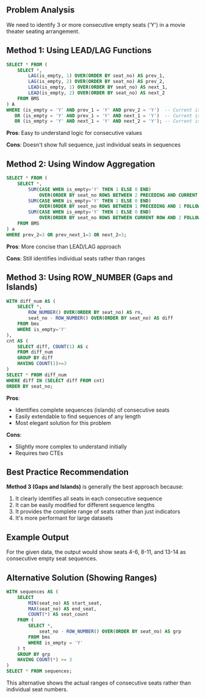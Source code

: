 ## Problem Analysis

We need to identify 3 or more consecutive empty seats ('Y') in a movie theater seating arrangement.

## Method 1: Using LEAD/LAG Functions

```SQL
SELECT * FROM (
    SELECT *,
        LAG(is_empty, 1) OVER(ORDER BY seat_no) AS prev_1,
        LAG(is_empty, 2) OVER(ORDER BY seat_no) AS prev_2,
        LEAD(is_empty, 1) OVER(ORDER BY seat_no) AS next_1,
        LEAD(is_empty, 2) OVER(ORDER BY seat_no) AS next_2
    FROM BMS
) A
WHERE (is_empty = 'Y' AND prev_1 = 'Y' AND prev_2 = 'Y')  -- Current is 3rd in sequence
   OR (is_empty = 'Y' AND prev_1 = 'Y' AND next_1 = 'Y')  -- Current is middle of sequence
   OR (is_empty = 'Y' AND next_1 = 'Y' AND next_2 = 'Y'); -- Current is 1st in sequence
```

**Pros**: Easy to understand logic for consecutive values

**Cons**: Doesn't show full sequence, just individual seats in sequences

## Method 2: Using Window Aggregation

```SQL
SELECT * FROM (
    SELECT *,
        SUM(CASE WHEN is_empty='Y' THEN 1 ELSE 0 END)
            OVER(ORDER BY seat_no ROWS BETWEEN 2 PRECEDING AND CURRENT ROW) AS prev_2,
        SUM(CASE WHEN is_empty='Y' THEN 1 ELSE 0 END)
            OVER(ORDER BY seat_no ROWS BETWEEN 1 PRECEDING AND 1 FOLLOWING) AS prev_next_1,
        SUM(CASE WHEN is_empty='Y' THEN 1 ELSE 0 END)
            OVER(ORDER BY seat_no ROWS BETWEEN CURRENT ROW AND 2 FOLLOWING) AS next_2
    FROM BMS
) a
WHERE prev_2=3 OR prev_next_1=3 OR next_2=3;
```

**Pros**: More concise than LEAD/LAG approach

**Cons**: Still identifies individual seats rather than ranges

## Method 3: Using ROW_NUMBER (Gaps and Islands)

```SQL
WITH diff_num AS (
    SELECT *,
        ROW_NUMBER() OVER(ORDER BY seat_no) AS rn,
        seat_no - ROW_NUMBER() OVER(ORDER BY seat_no) AS diff
    FROM bms
    WHERE is_empty='Y'
),
cnt AS (
    SELECT diff, COUNT(1) AS c
    FROM diff_num
    GROUP BY diff
    HAVING COUNT(1)>=3
)
SELECT * FROM diff_num
WHERE diff IN (SELECT diff FROM cnt)
ORDER BY seat_no;
```

**Pros**:

- Identifies complete sequences (islands) of consecutive seats
- Easily extendable to find sequences of any length
- Most elegant solution for this problem

**Cons**:

- Slightly more complex to understand initially
- Requires two CTEs

## Best Practice Recommendation

**Method 3 (Gaps and Islands)** is generally the best approach because:

1. It clearly identifies all seats in each consecutive sequence
2. It can be easily modified for different sequence lengths
3. It provides the complete range of seats rather than just indicators
4. It's more performant for large datasets

## Example Output

For the given data, the output would show seats 4-6, 8-11, and 13-14 as consecutive empty seat sequences.

## Alternative Solution (Showing Ranges)

```SQL
WITH sequences AS (
    SELECT
        MIN(seat_no) AS start_seat,
        MAX(seat_no) AS end_seat,
        COUNT(*) AS seat_count
    FROM (
        SELECT *,
            seat_no - ROW_NUMBER() OVER(ORDER BY seat_no) AS grp
        FROM bms
        WHERE is_empty = 'Y'
    ) t
    GROUP BY grp
    HAVING COUNT(*) >= 3
)
SELECT * FROM sequences;
```

This alternative shows the actual ranges of consecutive seats rather than individual seat numbers.